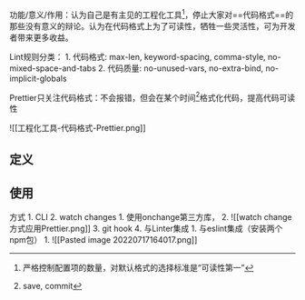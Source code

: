 
功能/意义/作用：认为自己是有主见的工程化工具[^1]，停止大家对==代码格式==的那些没有意义的辩论。认为在代码格式上为了可读性，牺牲一些灵活性，可为开发者带来更多收益。

Lint规则分类：
	1. 代码格式: max-len, keyword-spacing, comma-style, no-mixed-space-and-tabs
	2. 代码质量: no-unused-vars, no-extra-bind, no-implicit-globals

Prettier只关注代码格式：不会报错，但会在某个时间[^2]格式化代码，提高代码可读性

![[工程化工具-代码格式-Prettier.png]]
## 定义

## 使用
方式
	1. CLI
	2. watch changes
		1. 使用onchange第三方库，
		2. ![[watch change方式应用Prettier.png]]
	3. git hook
	4. 与Linter集成
		1. 与eslint集成（安装两个npm包）
			1. ![[Pasted image 20220717164017.png]]




[^1]: 严格控制配置项的数量，对默认格式的选择标准是“可读性第一”
[^2]: save, commit